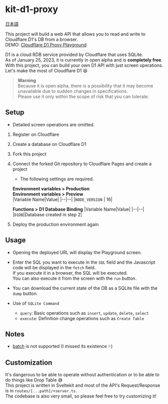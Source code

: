 # kit-d1-proxy
[日本語](./README.ja.md)  

This project will build a web API that allows you to read and write to Cloudflare D1's DB from a browser.  
DEMO: [Cloudflare D1 Proxy Playground](https://kit-d1-proxy.pages.dev/)

D1 is a cloud RDB service provided by Cloudflare that uses SQLite.  
As of January 25, 2023, it is currently in open alpha and is **completely free**.  
With this project, you can build your own D1 API with just screen operations.  
Let's make the most of Cloudflare D1 😆

> **Warning**  
> Because it is open alpha, there is a possibility that it may become unavailable due to sudden changes in specifications.  
> Please use it only within the scope of risk that you can tolerate.

## Setup

* Detailed screen operations are omitted.  


1. Register on Cloudflare
2. Create a database on Cloudflare D1
3. Fork this project
4. Connect the forked Git repository to Cloudflare Pages and create a project  
    * The following settings are required. 

    **Environment variables > Production**  
    **Environment variables > Preview**  
    |Variable Name|Value|
    |--|--|
    |`NODE_VERSION` | 16|

    **Functions > D1 Database Binding**
    |Variable Name|Value|
    |--|--|
    |`D1DB`|Database created in step 2|

5. Deploy the production environment again

## Usage
* Opening the deployed URL will display the Playground screen.  

* Enter the SQL you want to execute in the `SQL` field and the Javascript code will be displayed in the `fetch` field.  
  If you execute it in a browser, the SQL will be executed.  
  You can also execute it from the screen with the `run` button.  
* You can download the current state of the DB as a SQLite file with the `dump` button.
* Use of `SQLite Command`
  * `query`: Basic operations such as `insert`, `update`, `delete`, `select`
  * `execute`: Definition change operations such as `Create Table`

## Notes
* [batch](https://developers.cloudflare.com/d1/platform/client-api/#batch-statements) is not supported (I missed its existence 💦)

## Customization
It's dangerous to be able to operate without authentication or to be able to do things like Drop Table 😅  
This project is written in Sveltekit and most of the API's Request/Response is in `routes/[...path]/+server.ts`.  
The codebase is also very small, so please feel free to try customizing it!  
